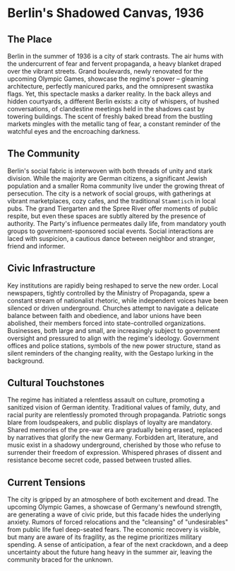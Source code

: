 # Berlin's Shadowed Canvas, 1936

## The Place

Berlin in the summer of 1936 is a city of stark contrasts. The air hums with the undercurrent of fear and fervent propaganda, a heavy blanket draped over the vibrant streets. Grand boulevards, newly renovated for the upcoming Olympic Games, showcase the regime's power – gleaming architecture, perfectly manicured parks, and the omnipresent swastika flags. Yet, this spectacle masks a darker reality. In the back alleys and hidden courtyards, a different Berlin exists: a city of whispers, of hushed conversations, of clandestine meetings held in the shadows cast by towering buildings. The scent of freshly baked bread from the bustling markets mingles with the metallic tang of fear, a constant reminder of the watchful eyes and the encroaching darkness.

## The Community

Berlin's social fabric is interwoven with both threads of unity and stark division. While the majority are German citizens, a significant Jewish population and a smaller Roma community live under the growing threat of persecution. The city is a network of social groups, with gatherings at vibrant marketplaces, cozy cafes, and the traditional `Stammtisch` in local pubs. The grand Tiergarten and the Spree River offer moments of public respite, but even these spaces are subtly altered by the presence of authority. The Party's influence permeates daily life, from mandatory youth groups to government-sponsored social events. Social interactions are laced with suspicion, a cautious dance between neighbor and stranger, friend and informer.

## Civic Infrastructure

Key institutions are rapidly being reshaped to serve the new order. Local newspapers, tightly controlled by the Ministry of Propaganda, spew a constant stream of nationalist rhetoric, while independent voices have been silenced or driven underground. Churches attempt to navigate a delicate balance between faith and obedience, and labor unions have been abolished, their members forced into state-controlled organizations. Businesses, both large and small, are increasingly subject to government oversight and pressured to align with the regime's ideology. Government offices and police stations, symbols of the new power structure, stand as silent reminders of the changing reality, with the Gestapo lurking in the background.

## Cultural Touchstones

The regime has initiated a relentless assault on culture, promoting a sanitized vision of German identity. Traditional values of family, duty, and racial purity are relentlessly promoted through propaganda. Patriotic songs blare from loudspeakers, and public displays of loyalty are mandatory. Shared memories of the pre-war era are gradually being erased, replaced by narratives that glorify the new Germany. Forbidden art, literature, and music exist in a shadowy underground, cherished by those who refuse to surrender their freedom of expression. Whispered phrases of dissent and resistance become secret code, passed between trusted allies.

## Current Tensions

The city is gripped by an atmosphere of both excitement and dread. The upcoming Olympic Games, a showcase of Germany's newfound strength, are generating a wave of civic pride, but this facade hides the underlying anxiety. Rumors of forced relocations and the "cleansing" of "undesirables" from public life fuel deep-seated fears. The economic recovery is visible, but many are aware of its fragility, as the regime prioritizes military spending. A sense of anticipation, a fear of the next crackdown, and a deep uncertainty about the future hang heavy in the summer air, leaving the community braced for the unknown.